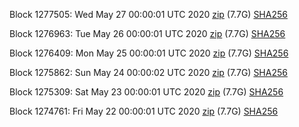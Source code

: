 Block 1277505: Wed May 27 00:00:01 UTC 2020 [zip](https://dash-bootstrap.ams3.digitaloceanspaces.com/mainnet/2020-05-27/bootstrap.dat.zip) (7.7G) [SHA256](https://dash-bootstrap.ams3.digitaloceanspaces.com/mainnet/2020-05-27/sha256.txt)

Block 1276963: Tue May 26 00:00:01 UTC 2020 [zip](https://dash-bootstrap.ams3.digitaloceanspaces.com/mainnet/2020-05-26/bootstrap.dat.zip) (7.7G) [SHA256](https://dash-bootstrap.ams3.digitaloceanspaces.com/mainnet/2020-05-26/sha256.txt)

Block 1276409: Mon May 25 00:00:01 UTC 2020 [zip](https://dash-bootstrap.ams3.digitaloceanspaces.com/mainnet/2020-05-25/bootstrap.dat.zip) (7.7G) [SHA256](https://dash-bootstrap.ams3.digitaloceanspaces.com/mainnet/2020-05-25/sha256.txt)

Block 1275862: Sun May 24 00:00:02 UTC 2020 [zip](https://dash-bootstrap.ams3.digitaloceanspaces.com/mainnet/2020-05-24/bootstrap.dat.zip) (7.7G) [SHA256](https://dash-bootstrap.ams3.digitaloceanspaces.com/mainnet/2020-05-24/sha256.txt)

Block 1275309: Sat May 23 00:00:01 UTC 2020 [zip](https://dash-bootstrap.ams3.digitaloceanspaces.com/mainnet/2020-05-23/bootstrap.dat.zip) (7.7G) [SHA256](https://dash-bootstrap.ams3.digitaloceanspaces.com/mainnet/2020-05-23/sha256.txt)

Block 1274761: Fri May 22 00:00:01 UTC 2020 [zip](https://dash-bootstrap.ams3.digitaloceanspaces.com/mainnet/2020-05-22/bootstrap.dat.zip) (7.7G) [SHA256](https://dash-bootstrap.ams3.digitaloceanspaces.com/mainnet/2020-05-22/sha256.txt)
